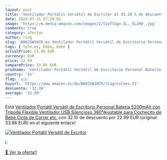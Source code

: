 ```yaml
---
layout: post
title: 'Ventilador Portátil Versátil de Escritor al 32.10 % de descuento'
date: 2020-07-15 07:29:02
image: 'https://m.media-amazon.com/images/I/51oTlGgx-IL._SL200_.jpg'
comments: true
category: ofertas
author: ring
slug: 'B082SW1HCR-es Ventilador Portátil Versátil de Escritorio Personal...'
tags: [ tole.es, bebé, bebé ]
actualPrice: 22.99 EUR
currency: EUR
price: 22.99
comparePrice: 33.86 EUR
prodname: 'Ventilador Portátil Versátil de Escritorio Personal Batería 5200mAh con Trípode Flexible Ventilador USB Silencioso 360°Ajustable para Cochecito de Bebé  Cinta de Correr  etc.'
country: 'es'
flag: '🇪🇸'
buyurl: 'https://www.amazon.es/dp/B082SW1HCR/?tag=tolees-21'
descuento: '32.10'
average: '22.99'
---
```


Está [Ventilador Portátil Versátil de Escritorio Personal Batería 5200mAh con Trípode Flexible Ventilador USB Silencioso 360°Ajustable para Cochecito de Bebé  Cinta de Correr  etc.](https://www.amazon.es/dp/B082SW1HCR/?tag=tolees-21) con 32.10 de descuento por 22.99 EUR (original: 33.86 EUR) en el siguiente enlace!

[![Ventilador Portátil Versátil de Escritor](https://m.media-amazon.com/images/I/51oTlGgx-IL._SL200_.jpg)](https://www.amazon.es/dp/B082SW1HCR/?tag=tolees-21)

ℹ️:


[🛒 Ver la oferta!!](https://www.amazon.es/dp/B082SW1HCR/?tag=tolees-21)
